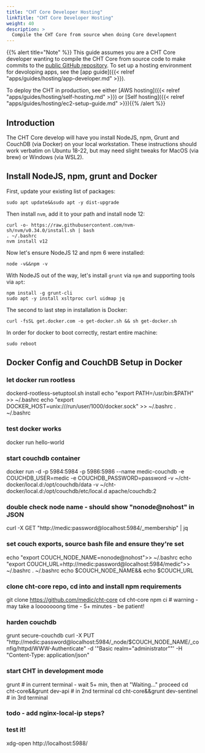 ```yaml
---
title: "CHT Core Developer Hosting"
linkTitle: "CHT Core Developer Hosting"
weight: 40
description: >
  Compile the CHT Core from source when doing Core development
---
```


{{% alert title="Note" %}} This guide assumes you are a CHT Core developer wanting to compile the CHT Core from source code to make commits to the [public GitHub repository](https://github.com/medic/cht-core). To set up a hosting environment for devoloping apps, see the [app guide]({{< relref "apps/guides/hosting/app-developer.md" >}}). 

To deploy the CHT in production, see either [AWS hosting]({{< relref "apps/guides/hosting/self-hosting.md" >}}) or [Self hosting]({{< relref "apps/guides/hosting/ec2-setup-guide.md" >}}){{% /alert %}}


## Introduction

The CHT Core develop will have you install NodeJS, npm, Grunt and CouchDB (via Docker) on your local workstation. These instructions should work verbatim on Ubuntu 18-22, but may need slight tweaks for MacOS (via brew) or Windows (via WSL2).

## Install NodeJS, npm, grunt and Docker

First, update your existing list of packages:

```shell
sudo apt update&&sudo apt -y dist-upgrade
```

Then install `nvm`, add it to your path and install node 12:

```shell
curl -o- https://raw.githubusercontent.com/nvm-sh/nvm/v0.34.0/install.sh | bash
. ~/.bashrc
nvm install v12
```

Now let's ensure NodeJS 12 and npm 6 were installed:

```shell
node -v&&npm -v
```

With NodeJS out of the way, let's install `grunt` via `npm` and supporting tools via `apt`:

```shell
npm install -g grunt-cli
sudo apt -y install xsltproc curl uidmap jq
```

The second to last step in installation is Docker:

```shell
curl -fsSL get.docker.com -o get-docker.sh && sh get-docker.sh
```

In order for docker to boot correctly, restart entire machine:

```shell
sudo reboot
```

## Docker Config and CouchDB Setup in Docker

### let docker run rootless
dockerd-rootless-setuptool.sh install
echo "export PATH=/usr/bin:$PATH" >> ~/.bashrc
echo "export DOCKER_HOST=unix:///run/user/1000/docker.sock" >> ~/.bashrc
. ~/.bashrc

### test docker works
docker run hello-world

### start couchdb container
docker run -d -p 5984:5984 -p 5986:5986 --name medic-couchdb -e COUCHDB_USER=medic -e COUCHDB_PASSWORD=password -v ~/cht-docker/local.d:/opt/couchdb/data -v ~/cht-docker/local.d:/opt/couchdb/etc/local.d apache/couchdb:2

### double check node name - should show "nonode@nohost" in JSON
curl -X GET "http://medic:password@localhost:5984/_membership" | jq

### set couch exports,  source bash file and ensure they're set
echo "export COUCH_NODE_NAME=nonode@nohost">> ~/.bashrc
echo "export COUCH_URL=http://medic:password@localhost:5984/medic">> ~/.bashrc
. ~/.bashrc
echo $COUCH_NODE_NAME&& echo $COUCH_URL

### clone cht-core repo, cd into and install npm requirements
git clone https://github.com/medic/cht-core
cd cht-core
npm ci   # warning - may take a looooooong time - 5+ minutes - be patient!

### harden couchdb
grunt secure-couchdb
curl -X PUT "http://medic:password@localhost:5984/_node/$COUCH_NODE_NAME/_config/httpd/WWW-Authenticate" -d '"Basic realm=\"administrator\""' -H "Content-Type: application/json"

### start CHT in development mode
grunt                               # in current terminal - wait 5+ min, then at "Waiting..."  proceed
cd cht-core&&grunt dev-api          # in 2nd terminal
cd cht-core&&grunt dev-sentinel     # in 3rd terminal

### todo - add nginx-local-ip steps?

### test it!
xdg-open  http://localhost:5988/
